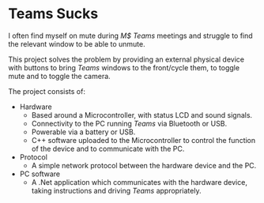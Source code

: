 # Teams Sucks

I often find myself on mute during *M$ Teams* meetings and struggle to find the relevant window to be able to unmute.

This project solves the problem by providing an external physical device with buttons to bring *Teams* windows to the front/cycle them, to toggle mute and to toggle the camera.

The project consists of:

* Hardware
   * Based around a Microcontroller, with status LCD and sound signals.   
   * Connectivity to the PC running *Teams* via Bluetooth or USB.
   * Powerable via a battery or USB.
   * C++ software uploaded to the Microcontroller to control the function of the device and to communicate with the PC.
* Protocol
   * A simple network protocol between the hardware device and the PC.
* PC software
   * A .Net application which communicates with the hardware device, taking instructions and driving *Teams* appropriately.

 
